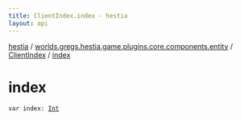 ```yaml
---
title: ClientIndex.index - hestia
layout: api
---
```


<div class='api-docs-breadcrumbs'><a href="../../index.html">hestia</a> / <a href="../index.html">worlds.gregs.hestia.game.plugins.core.components.entity</a> / <a href="index.html">ClientIndex</a> / <a href="./--index--.html">index</a></div>

# index

<div class="signature"><code><span class="keyword">var </span><span class="identifier">index</span><span class="symbol">: </span><a href="https://kotlinlang.org/api/latest/jvm/stdlib/kotlin/-int/index.html"><span class="identifier">Int</span></a></code></div>
